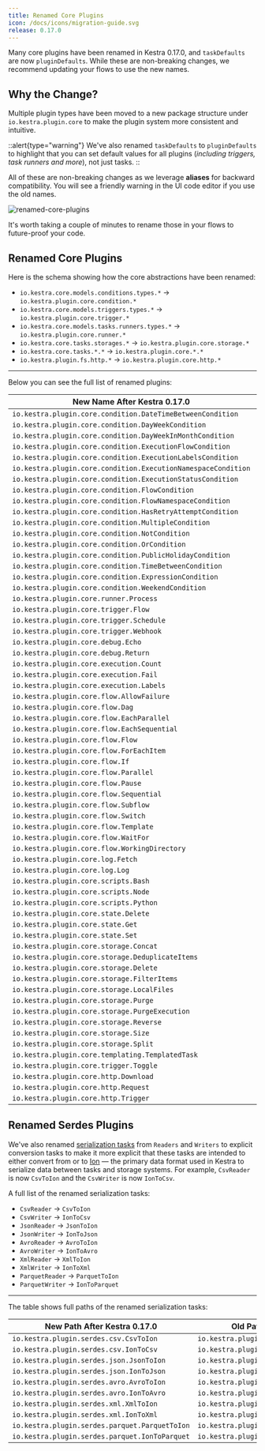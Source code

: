 ```yaml
---
title: Renamed Core Plugins
icon: /docs/icons/migration-guide.svg
release: 0.17.0
---
```


Many core plugins have been renamed in Kestra 0.17.0, and `taskDefaults` are now `pluginDefaults`. While these are non-breaking changes, we recommend updating your flows to use the new names.

## Why the Change?
Multiple plugin types have been moved to a new package structure under `io.kestra.plugin.core` to make the plugin system more consistent and intuitive. 

::alert{type="warning"}
We've also renamed `taskDefaults` to `pluginDefaults` to highlight that you can set default values for all plugins (_including triggers, task runners and more_), not just tasks.
::

All of these are non-breaking changes as we leverage **aliases** for backward compatibility. You will see a friendly warning in the UI code editor if you use the old names. 

![renamed-core-plugins](/docs/migration-guide/renamed-core-plugins.png)

It's worth taking a couple of minutes to rename those in your flows to future-proof your code.

## Renamed Core Plugins

Here is the schema showing how the core abstractions have been renamed:

- `io.kestra.core.models.conditions.types.*` → `io.kestra.plugin.core.condition.*`
- `io.kestra.core.models.triggers.types.*` → `io.kestra.plugin.core.trigger.*`
- `io.kestra.core.models.tasks.runners.types.*` → `io.kestra.plugin.core.runner.*`
- `io.kestra.core.tasks.storages.*` → `io.kestra.plugin.core.storage.*`
- `io.kestra.core.tasks.*.*` → `io.kestra.plugin.core.*.*`
- `io.kestra.plugin.fs.http.*` → `io.kestra.plugin.core.http.*`

---

Below you can see the full list of renamed plugins:

| New Name After Kestra 0.17.0                                  | Old Name Before Kestra 0.17.0                                        |
|---------------------------------------------------------------|----------------------------------------------------------------------|
| `io.kestra.plugin.core.condition.DateTimeBetweenCondition`    | `io.kestra.core.models.conditions.types.DateTimeBetweenCondition`    |
| `io.kestra.plugin.core.condition.DayWeekCondition`            | `io.kestra.core.models.conditions.types.DayWeekCondition`            |
| `io.kestra.plugin.core.condition.DayWeekInMonthCondition`     | `io.kestra.core.models.conditions.types.DayWeekInMonthCondition`     |
| `io.kestra.plugin.core.condition.ExecutionFlowCondition`      | `io.kestra.core.models.conditions.types.ExecutionFlowCondition`      |
| `io.kestra.plugin.core.condition.ExecutionLabelsCondition`    | `io.kestra.core.models.conditions.types.ExecutionLabelsCondition`    |
| `io.kestra.plugin.core.condition.ExecutionNamespaceCondition` | `io.kestra.core.models.conditions.types.ExecutionNamespaceCondition` |
| `io.kestra.plugin.core.condition.ExecutionStatusCondition`    | `io.kestra.core.models.conditions.types.ExecutionStatusCondition`    |
| `io.kestra.plugin.core.condition.FlowCondition`               | `io.kestra.core.models.conditions.types.FlowCondition`               |
| `io.kestra.plugin.core.condition.FlowNamespaceCondition`      | `io.kestra.core.models.conditions.types.FlowNamespaceCondition`      |
| `io.kestra.plugin.core.condition.HasRetryAttemptCondition`    | `io.kestra.core.models.conditions.types.HasRetryAttemptCondition`    |
| `io.kestra.plugin.core.condition.MultipleCondition`           | `io.kestra.core.models.conditions.types.MultipleCondition`           |
| `io.kestra.plugin.core.condition.NotCondition`                | `io.kestra.core.models.conditions.types.NotCondition`                |
| `io.kestra.plugin.core.condition.OrCondition`                 | `io.kestra.core.models.conditions.types.OrCondition`                 |
| `io.kestra.plugin.core.condition.PublicHolidayCondition`      | `io.kestra.core.models.conditions.types.PublicHolidayCondition`      |
| `io.kestra.plugin.core.condition.TimeBetweenCondition`        | `io.kestra.core.models.conditions.types.TimeBetweenCondition`        |
| `io.kestra.plugin.core.condition.ExpressionCondition`         | `io.kestra.core.models.conditions.types.VariableCondition`           |
| `io.kestra.plugin.core.condition.WeekendCondition`            | `io.kestra.core.models.conditions.types.WeekendCondition`            |
| `io.kestra.plugin.core.runner.Process`                        | `io.kestra.core.models.tasks.runners.types.ProcessTaskRunner`        |
| `io.kestra.plugin.core.trigger.Flow`                          | `io.kestra.core.models.triggers.types.Flow`                          |
| `io.kestra.plugin.core.trigger.Schedule`                      | `io.kestra.core.models.triggers.types.Schedule`                      |
| `io.kestra.plugin.core.trigger.Webhook`                       | `io.kestra.core.models.triggers.types.Webhook`                       |
| `io.kestra.plugin.core.debug.Echo`                            | `io.kestra.core.tasks.debugs.Echo`                                   |
| `io.kestra.plugin.core.debug.Return`                          | `io.kestra.core.tasks.debugs.Return`                                 |
| `io.kestra.plugin.core.execution.Count`                       | `io.kestra.core.tasks.executions.Counts`                             |
| `io.kestra.plugin.core.execution.Fail`                        | `io.kestra.core.tasks.executions.Fail`                               |
| `io.kestra.plugin.core.execution.Labels`                      | `io.kestra.core.tasks.executions.Labels`                             |
| `io.kestra.plugin.core.flow.AllowFailure`                     | `io.kestra.core.tasks.flows.AllowFailure`                            |
| `io.kestra.plugin.core.flow.Dag`                              | `io.kestra.core.tasks.flows.Dag`                                     |
| `io.kestra.plugin.core.flow.EachParallel`                     | `io.kestra.core.tasks.flows.EachParallel`                            |
| `io.kestra.plugin.core.flow.EachSequential`                   | `io.kestra.core.tasks.flows.EachSequential`                          |
| `io.kestra.plugin.core.flow.Flow`                             | `io.kestra.core.tasks.flows.Flow`                                    |
| `io.kestra.plugin.core.flow.ForEachItem`                      | `io.kestra.core.tasks.flows.ForEachItem`                             |
| `io.kestra.plugin.core.flow.If`                               | `io.kestra.core.tasks.flows.If`                                      |
| `io.kestra.plugin.core.flow.Parallel`                         | `io.kestra.core.tasks.flows.Parallel`                                |
| `io.kestra.plugin.core.flow.Pause`                            | `io.kestra.core.tasks.flows.Pause`                                   |
| `io.kestra.plugin.core.flow.Sequential`                       | `io.kestra.core.tasks.flows.Sequential`                              |
| `io.kestra.plugin.core.flow.Subflow`                          | `io.kestra.core.tasks.flows.Subflow`                                 |
| `io.kestra.plugin.core.flow.Switch`                           | `io.kestra.core.tasks.flows.Switch`                                  |
| `io.kestra.plugin.core.flow.Template`                         | `io.kestra.core.tasks.flows.Template`                                |
| `io.kestra.plugin.core.flow.WaitFor`                          | `io.kestra.core.tasks.flows.Worker`                                  |
| `io.kestra.plugin.core.flow.WorkingDirectory`                 | `io.kestra.core.tasks.flows.WorkingDirectory`                        |
| `io.kestra.plugin.core.log.Fetch`                             | `io.kestra.core.tasks.log.Fetch`                                     |
| `io.kestra.plugin.core.log.Log`                               | `io.kestra.core.tasks.log.Log`                                       |
| `io.kestra.plugin.core.scripts.Bash`                          | `io.kestra.core.tasks.scripts.Bash`                                  |
| `io.kestra.plugin.core.scripts.Node`                          | `io.kestra.core.tasks.scripts.Node`                                  |
| `io.kestra.plugin.core.scripts.Python`                        | `io.kestra.core.tasks.scripts.Python`                                |
| `io.kestra.plugin.core.state.Delete`                          | `io.kestra.core.tasks.states.Delete`                                 |
| `io.kestra.plugin.core.state.Get`                             | `io.kestra.core.tasks.states.Get`                                    |
| `io.kestra.plugin.core.state.Set`                             | `io.kestra.core.tasks.states.Set`                                    |
| `io.kestra.plugin.core.storage.Concat`                        | `io.kestra.core.tasks.storages.Concat`                               |
| `io.kestra.plugin.core.storage.DeduplicateItems`              | `io.kestra.core.tasks.storages.DeduplicateItems`                     |
| `io.kestra.plugin.core.storage.Delete`                        | `io.kestra.core.tasks.storages.Delete`                               |
| `io.kestra.plugin.core.storage.FilterItems`                   | `io.kestra.core.tasks.storages.FilterItems`                          |
| `io.kestra.plugin.core.storage.LocalFiles`                    | `io.kestra.core.tasks.storages.LocalFiles`                           |
| `io.kestra.plugin.core.storage.Purge`                         | `io.kestra.core.tasks.storages.Purge`                                |
| `io.kestra.plugin.core.storage.PurgeExecution`                | `io.kestra.core.tasks.storages.PurgeExecution`                       |
| `io.kestra.plugin.core.storage.Reverse`                       | `io.kestra.core.tasks.storages.Reverse`                              |
| `io.kestra.plugin.core.storage.Size`                          | `io.kestra.core.tasks.storages.Size`                                 |
| `io.kestra.plugin.core.storage.Split`                         | `io.kestra.core.tasks.storages.Split`                                |
| `io.kestra.plugin.core.templating.TemplatedTask`              | `io.kestra.core.tasks.templating.TemplatedTask`                      |
| `io.kestra.plugin.core.trigger.Toggle`                        | `io.kestra.core.tasks.trigger.Toggle`                                |
| `io.kestra.plugin.core.http.Download`                         | `io.kestra.plugin.fs.http.Download`                                  |
| `io.kestra.plugin.core.http.Request`                          | `io.kestra.plugin.fs.http.Request`                                   |
| `io.kestra.plugin.core.http.Trigger`                          | `io.kestra.plugin.fs.http.Trigger`                                   |


## Renamed Serdes Plugins

We've also renamed [serialization tasks](https://github.com/kestra-io/kestra/issues/2298) from `Readers` and `Writers` to explicit conversion tasks to make it more explicit that these tasks are intended to either convert from or to [Ion](https://amazon-ion.github.io/ion-docs/) — the primary data format used in Kestra to serialize data between tasks and storage systems. For example, `CsvReader` is now `CsvToIon` and the `CsvWriter` is now `IonToCsv`.

A full list of the renamed serialization tasks:
- `CsvReader` → `CsvToIon`
- `CsvWriter` → `IonToCsv`
- `JsonReader` → `JsonToIon`
- `JsonWriter` → `IonToJson`
- `AvroReader` → `AvroToIon`
- `AvroWriter` → `IonToAvro`
- `XmlReader` → `XmlToIon`
- `XmlWriter` → `IonToXml`
- `ParquetReader` → `ParquetToIon`
- `ParquetWriter` → `IonToParquet`

---

The table shows full paths of the renamed serialization tasks:

| New Path After Kestra 0.17.0                   | Old Path Before Kestra 0.17.0                   |
|------------------------------------------------|-------------------------------------------------|
| `io.kestra.plugin.serdes.csv.CsvToIon`         | `io.kestra.plugin.serdes.csv.CsvReader`         |
| `io.kestra.plugin.serdes.csv.IonToCsv`         | `io.kestra.plugin.serdes.csv.CsvWriter`         |
| `io.kestra.plugin.serdes.json.JsonToIon`       | `io.kestra.plugin.serdes.json.JsonReader`       |
| `io.kestra.plugin.serdes.json.IonToJson`       | `io.kestra.plugin.serdes.json.JsonWriter`       |
| `io.kestra.plugin.serdes.avro.AvroToIon`       | `io.kestra.plugin.serdes.avro.AvroReader`       |
| `io.kestra.plugin.serdes.avro.IonToAvro`       | `io.kestra.plugin.serdes.avro.AvroWriter`       |
| `io.kestra.plugin.serdes.xml.XmlToIon`         | `io.kestra.plugin.serdes.xml.XmlReader`         |
| `io.kestra.plugin.serdes.xml.IonToXml`         | `io.kestra.plugin.serdes.xml.XmlWriter`         |
| `io.kestra.plugin.serdes.parquet.ParquetToIon` | `io.kestra.plugin.serdes.parquet.ParquetReader` |
| `io.kestra.plugin.serdes.parquet.IonToParquet` | `io.kestra.plugin.serdes.parquet.ParquetWriter` |

